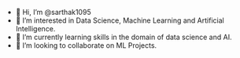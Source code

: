 - 👋 Hi, I’m @sarthak1095
- 👀 I’m interested in Data Science, Machine Learning and Artificial Intelligence.
- 🌱 I’m currently learning skills in the domain of data science and AI.
- 💞️ I’m looking to collaborate on ML Projects.


<!---
sarthak1095/sarthak1095 is a ✨ special ✨ repository because its `README.md` (this file) appears on your GitHub profile.
You can click the Preview link to take a look at your changes.
--->
